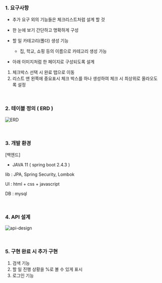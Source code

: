 ### **1. 요구사항**

 - 추가 요구 외의 기능들은 체크리스트처럼 설계 할 것
 - 한 눈에 보기 간단하고 명확하게 구성
 - 할 일 카테고리(폴더) 생성 기능
    -  집, 학교, 쇼핑 등의 이름으로 카테고리 생성 가능

 - 아래 이미지처럼 한 페이지로 구성되도록 설계
  1) 체크박스 선택 시 완료 탭으로 이동
  2) 리스트 맨 왼쪽에 중요표시  체크 박스를 하나 생성하여 체크 시 최상위로 올라오도록 설정

<br/>

### 2. **테이블 정의 ( ERD )**

![ERD](https://user-images.githubusercontent.com/70880695/119299822-a68a5080-bc9a-11eb-9b84-b2da9682fa28.jpg)

<br/>

### 3. 개발 환경

[백엔드]

 - JAVA 11  ( spring boot 2.4.3 )

lib : JPA, Spring Security, Lombok

UI  : html + css + javascript 

DB : mysql 

<br/>

### 4. API 설계

![api-design](https://user-images.githubusercontent.com/70880695/119299819-a5f1ba00-bc9a-11eb-945e-e640ea2655c4.PNG)

<br/>

### 5. 구현 완료 시 추가 구현

 1) 검색 기능
 2) 할 일 진행 상황을 %로 볼 수 있게 표시
 3) 로그인 기능